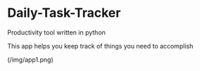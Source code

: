# Daily-Task-Tracker
Productivity tool written in python

This app helps you keep track of things you need to accomplish

(/img/app1.png)
